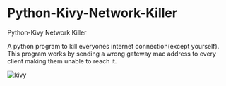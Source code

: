 # Python-Kivy-Network-Killer
Python-Kivy Network Killer

A python program to kill everyones internet connection(except yourself).
This program works by sending a wrong gateway mac address to every client making them unable to reach it.

![kivy](https://user-images.githubusercontent.com/21143253/59567649-d6755600-9078-11e9-8d7c-c54a69576d58.png)

